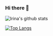 ### Hi there 👋

<!--
**IrinaSouth/IrinaSouth** is a ✨ _special_ ✨ repository because its `README.md` (this file) appears on your GitHub profile.

Here are some ideas to get you started:

- 🔭 I’m currently working on ...
- 🌱 I’m currently learning ...
- 👯 I’m looking to collaborate on ...
- 🤔 I’m looking for help with ...
- 💬 Ask me about ...
- 📫 How to reach me: ...
- 😄 Pronouns: ...
- ⚡ Fun fact: ...
-->

![Irina's github stats](https://github-readme-stats.vercel.app/api?username=IrinaSouth&show_icons=true&theme=tokyonight&count_private=false)

[![Top Langs](https://github-readme-stats.vercel.app/api/top-langs/?username=IrinaSouth)]()

<!-- [![ReadMe Card](https://github-readme-stats.vercel.app/api/pin/?username=IrinaSouth&repo=IrinaSouth)](https://github.com/IrinaSouth/IrinaSouth) -->
<!-- https://github.com/anuraghazra/github-readme-stats -->
